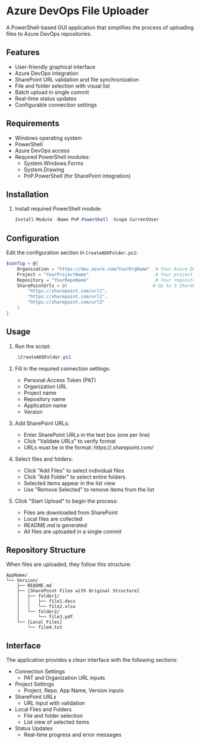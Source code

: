 # Azure DevOps File Uploader

A PowerShell-based GUI application that simplifies the process of uploading files to Azure DevOps repositories.

## Features

- User-friendly graphical interface
- Azure DevOps integration
- SharePoint URL validation and file synchronization
- File and folder selection with visual list
- Batch upload in single commit
- Real-time status updates
- Configurable connection settings

## Requirements

- Windows operating system
- PowerShell
- Azure DevOps access
- Required PowerShell modules:
  - System.Windows.Forms
  - System.Drawing
  - PnP.PowerShell (for SharePoint integration)

## Installation

1. Install required PowerShell module:
   ```powershell
   Install-Module -Name PnP.PowerShell -Scope CurrentUser
   ```

## Configuration

Edit the configuration section in `CreateADOFolder.ps1`:

```powershell
$config = @{
    Organization = "https://dev.azure.com/YourOrgName"  # Your Azure DevOps organization URL
    Project = "YourProjectName"                         # Your project name
    Repository = "YourRepoName"                         # Your repository name
    SharePointUrls = @(                                # Up to 3 SharePoint URLs
        "https://sharepoint.com/url1",
        "https://sharepoint.com/url2",
        "https://sharepoint.com/url3"
    )
}
```

## Usage

1. Run the script:
   ```powershell
   .\CreateADOFolder.ps1
   ```

2. Fill in the required connection settings:
   - Personal Access Token (PAT)
   - Organization URL
   - Project name
   - Repository name
   - Application name
   - Version

3. Add SharePoint URLs:
   - Enter SharePoint URLs in the text box (one per line)
   - Click "Validate URLs" to verify format
   - URLs must be in the format: https://*.sharepoint.com/*

4. Select files and folders:
   - Click "Add Files" to select individual files
   - Click "Add Folder" to select entire folders
   - Selected items appear in the list view
   - Use "Remove Selected" to remove items from the list

5. Click "Start Upload" to begin the process:
   - Files are downloaded from SharePoint
   - Local files are collected
   - README.md is generated
   - All files are uploaded in a single commit

## Repository Structure

When files are uploaded, they follow this structure:
```
AppName/
└── Version/
    ├── README.md
    ├── [SharePoint Files with Original Structure]
    │   ├── folder1/
    │   │   ├── file1.docx
    │   │   └── file2.xlsx
    │   └── folder2/
    │       └── file3.pdf
    └── [Local Files]
        └── file4.txt
```

## Interface

The application provides a clean interface with the following sections:
- Connection Settings
  - PAT and Organization URL inputs
- Project Settings
  - Project, Repo, App Name, Version inputs
- SharePoint URLs
  - URL input with validation
- Local Files and Folders
  - File and folder selection
  - List view of selected items
- Status Updates
  - Real-time progress and error messages
